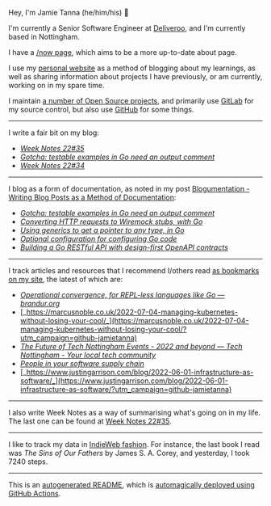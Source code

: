 Hey, I'm Jamie Tanna (he/him/his) 👋

I'm currently a Senior Software Engineer at [Deliveroo](https://deliveroo.engineering/), and I'm currently based in Nottingham.

I have a [/now page](https://www.jvt.me/now/?utm_campaign=github-jamietanna), which aims to be a more up-to-date about page.

I use my [personal website](https://www.jvt.me/?utm_campaign=github-jamietanna) as a method of blogging about my learnings, as well as sharing information about projects I have previously, or am currently, working on in my spare time.

I maintain [a number of Open Source projects](https://www.jvt.me/open-source/?utm_campaign=github-jamietanna), and primarily use [GitLab](https://gitlab.com/jamietanna) for my source control, but also use [GitHub](https://github.com/jamietanna) for some things.

---

I write a fair bit on my blog:


- [_Week Notes 22#35_](https://www.jvt.me/week-notes/2022/35/?utm_campaign=github-jamietanna)
- [_Gotcha: testable examples in Go need an output comment_](https://www.jvt.me/posts/2022/08/30/gotcha-go-example-comment/?utm_campaign=github-jamietanna)
- [_Week Notes 22#34_](https://www.jvt.me/week-notes/2022/34/?utm_campaign=github-jamietanna)

---

I blog as a form of documentation, as noted in my post [Blogumentation - Writing Blog Posts as a Method of Documentation](https://www.jvt.me/posts/2017/06/25/blogumentation/?utm_campaign=github-jamietanna):


- [_Gotcha: testable examples in Go need an output comment_](https://www.jvt.me/posts/2022/08/30/gotcha-go-example-comment/?utm_campaign=github-jamietanna)
- [_Converting HTTP requests to Wiremock stubs, with Go_](https://www.jvt.me/posts/2022/08/12/wiremock-from-http/?utm_campaign=github-jamietanna)
- [_Using generics to get a pointer to any type, in Go_](https://www.jvt.me/posts/2022/07/29/go-pointer-generic/?utm_campaign=github-jamietanna)
- [_Optional configuration for configuring Go code_](https://www.jvt.me/posts/2022/07/22/go-optional-options/?utm_campaign=github-jamietanna)
- [_Building a Go RESTful API with design-first OpenAPI contracts_](https://www.jvt.me/posts/2022/07/12/go-openapi-server/?utm_campaign=github-jamietanna)

---

I track articles and resources that I recommend I/others read [as bookmarks on my site](https://www.jvt.me/kind/bookmarks/?utm_campaign=github-jamietanna), the latest of which are:


- [_Operational convergence, for REPL-less languages like Go — brandur.org_](https://brandur.org/fragments/operational-convergence?utm_campaign=github-jamietanna)
- [_https://marcusnoble.co.uk/2022-07-04-managing-kubernetes-without-losing-your-cool/_](https://marcusnoble.co.uk/2022-07-04-managing-kubernetes-without-losing-your-cool/?utm_campaign=github-jamietanna)
- [_The Future of Tech Nottingham Events - 2022 and beyond — Tech Nottingham - Your local tech community_](https://www.technottingham.com/news/2022/6/8/the-future-of-tech-nottingham-events-2022-and-beyond?utm_campaign=github-jamietanna)
- [_People in your software supply chain_](https://sethmlarson.dev/blog/people-in-your-software-supply-chain?utm_campaign=github-jamietanna)
- [_https://www.justingarrison.com/blog/2022-06-01-infrastructure-as-software/_](https://www.justingarrison.com/blog/2022-06-01-infrastructure-as-software/?utm_campaign=github-jamietanna)

---

I also write Week Notes as a way of summarising what's going on in my life. The last one can be found at [Week Notes 22#35](https://www.jvt.me/week-notes/2022/35/?utm_campaign=github-jamietanna).

---

I like to track my data in [IndieWeb fashion](https://indieweb.org/why). For instance, the last book I read was _The Sins of Our Fathers_ by James S. A. Corey, and yesterday, I took 7240 steps.

---
This is an [autogenerated README](https://www.jvt.me/posts/2022/01/12/autogenerated-profile-readme/?utm_campaign=github-jamietanna), which is [automagically deployed using GitHub Actions](https://github.com/jamietanna/jamietanna/blob/main/.github/workflows/rebuild.yml).
